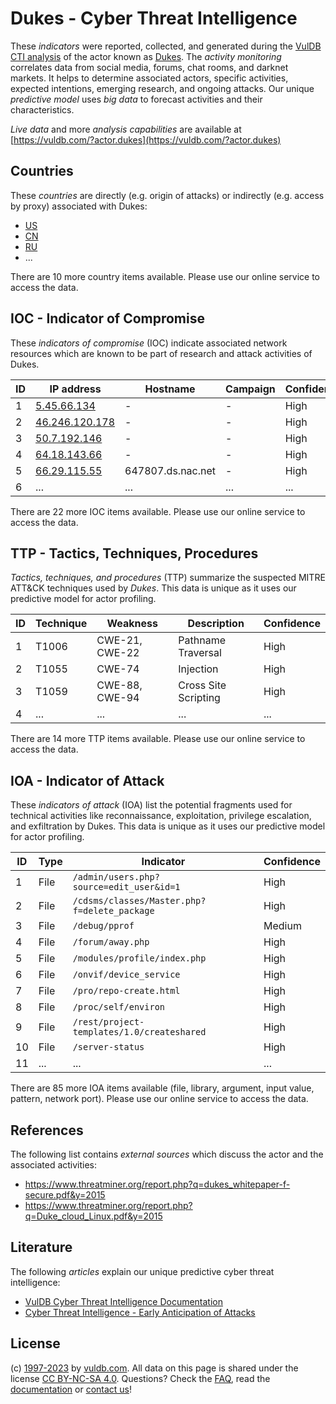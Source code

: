 # Dukes - Cyber Threat Intelligence

These _indicators_ were reported, collected, and generated during the [VulDB CTI analysis](https://vuldb.com/?kb.cti) of the actor known as [Dukes](https://vuldb.com/?actor.dukes). The _activity monitoring_ correlates data from social media, forums, chat rooms, and darknet markets. It helps to determine associated actors, specific activities, expected intentions, emerging research, and ongoing attacks. Our unique _predictive model_ uses _big data_ to forecast activities and their characteristics.

_Live data_ and more _analysis capabilities_ are available at [https://vuldb.com/?actor.dukes](https://vuldb.com/?actor.dukes)

## Countries

These _countries_ are directly (e.g. origin of attacks) or indirectly (e.g. access by proxy) associated with Dukes:

* [US](https://vuldb.com/?country.us)
* [CN](https://vuldb.com/?country.cn)
* [RU](https://vuldb.com/?country.ru)
* ...

There are 10 more country items available. Please use our online service to access the data.

## IOC - Indicator of Compromise

These _indicators of compromise_ (IOC) indicate associated network resources which are known to be part of research and attack activities of Dukes.

ID | IP address | Hostname | Campaign | Confidence
-- | ---------- | -------- | -------- | ----------
1 | [5.45.66.134](https://vuldb.com/?ip.5.45.66.134) | - | - | High
2 | [46.246.120.178](https://vuldb.com/?ip.46.246.120.178) | - | - | High
3 | [50.7.192.146](https://vuldb.com/?ip.50.7.192.146) | - | - | High
4 | [64.18.143.66](https://vuldb.com/?ip.64.18.143.66) | - | - | High
5 | [66.29.115.55](https://vuldb.com/?ip.66.29.115.55) | 647807.ds.nac.net | - | High
6 | ... | ... | ... | ...

There are 22 more IOC items available. Please use our online service to access the data.

## TTP - Tactics, Techniques, Procedures

_Tactics, techniques, and procedures_ (TTP) summarize the suspected MITRE ATT&CK techniques used by _Dukes_. This data is unique as it uses our predictive model for actor profiling.

ID | Technique | Weakness | Description | Confidence
-- | --------- | -------- | ----------- | ----------
1 | T1006 | CWE-21, CWE-22 | Pathname Traversal | High
2 | T1055 | CWE-74 | Injection | High
3 | T1059 | CWE-88, CWE-94 | Cross Site Scripting | High
4 | ... | ... | ... | ...

There are 14 more TTP items available. Please use our online service to access the data.

## IOA - Indicator of Attack

These _indicators of attack_ (IOA) list the potential fragments used for technical activities like reconnaissance, exploitation, privilege escalation, and exfiltration by Dukes. This data is unique as it uses our predictive model for actor profiling.

ID | Type | Indicator | Confidence
-- | ---- | --------- | ----------
1 | File | `/admin/users.php?source=edit_user&id=1` | High
2 | File | `/cdsms/classes/Master.php?f=delete_package` | High
3 | File | `/debug/pprof` | Medium
4 | File | `/forum/away.php` | High
5 | File | `/modules/profile/index.php` | High
6 | File | `/onvif/device_service` | High
7 | File | `/pro/repo-create.html` | High
8 | File | `/proc/self/environ` | High
9 | File | `/rest/project-templates/1.0/createshared` | High
10 | File | `/server-status` | High
11 | ... | ... | ...

There are 85 more IOA items available (file, library, argument, input value, pattern, network port). Please use our online service to access the data.

## References

The following list contains _external sources_ which discuss the actor and the associated activities:

* https://www.threatminer.org/report.php?q=dukes_whitepaper-f-secure.pdf&y=2015
* https://www.threatminer.org/report.php?q=Duke_cloud_Linux.pdf&y=2015

## Literature

The following _articles_ explain our unique predictive cyber threat intelligence:

* [VulDB Cyber Threat Intelligence Documentation](https://vuldb.com/?kb.cti)
* [Cyber Threat Intelligence - Early Anticipation of Attacks](https://www.scip.ch/en/?labs.20201022)

## License

(c) [1997-2023](https://vuldb.com/?kb.changelog) by [vuldb.com](https://vuldb.com/?kb.about). All data on this page is shared under the license [CC BY-NC-SA 4.0](https://creativecommons.org/licenses/by-nc-sa/4.0/). Questions? Check the [FAQ](https://vuldb.com/?kb.faq), read the [documentation](https://vuldb.com/?kb) or [contact us](https://vuldb.com/?contact)!
